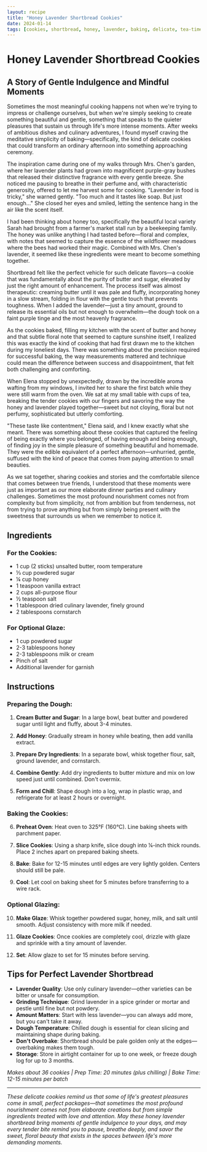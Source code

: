 ```yaml
---
layout: recipe
title: "Honey Lavender Shortbread Cookies"
date: 2024-01-14
tags: [cookies, shortbread, honey, lavender, baking, delicate, tea-time, floral, comfort]
---
```


# Honey Lavender Shortbread Cookies

## A Story of Gentle Indulgence and Mindful Moments

Sometimes the most meaningful cooking happens not when we're trying to impress or challenge ourselves, but when we're simply seeking to create something beautiful and gentle, something that speaks to the quieter pleasures that sustain us through life's more intense moments. After weeks of ambitious dishes and culinary adventures, I found myself craving the meditative simplicity of baking—specifically, the kind of delicate cookies that could transform an ordinary afternoon into something approaching ceremony.

The inspiration came during one of my walks through Mrs. Chen's garden, where her lavender plants had grown into magnificent purple-gray bushes that released their distinctive fragrance with every gentle breeze. She noticed me pausing to breathe in their perfume and, with characteristic generosity, offered to let me harvest some for cooking. "Lavender in food is tricky," she warned gently. "Too much and it tastes like soap. But just enough..." She closed her eyes and smiled, letting the sentence hang in the air like the scent itself.

I had been thinking about honey too, specifically the beautiful local variety Sarah had brought from a farmer's market stall run by a beekeeping family. The honey was unlike anything I had tasted before—floral and complex, with notes that seemed to capture the essence of the wildflower meadows where the bees had worked their magic. Combined with Mrs. Chen's lavender, it seemed like these ingredients were meant to become something together.

Shortbread felt like the perfect vehicle for such delicate flavors—a cookie that was fundamentally about the purity of butter and sugar, elevated by just the right amount of enhancement. The process itself was almost therapeutic: creaming butter until it was pale and fluffy, incorporating honey in a slow stream, folding in flour with the gentle touch that prevents toughness. When I added the lavender—just a tiny amount, ground to release its essential oils but not enough to overwhelm—the dough took on a faint purple tinge and the most heavenly fragrance.

As the cookies baked, filling my kitchen with the scent of butter and honey and that subtle floral note that seemed to capture sunshine itself, I realized this was exactly the kind of cooking that had first drawn me to the kitchen during my loneliest days. There was something about the precision required for successful baking, the way measurements mattered and technique could mean the difference between success and disappointment, that felt both challenging and comforting.

When Elena stopped by unexpectedly, drawn by the incredible aroma wafting from my windows, I invited her to share the first batch while they were still warm from the oven. We sat at my small table with cups of tea, breaking the tender cookies with our fingers and savoring the way the honey and lavender played together—sweet but not cloying, floral but not perfumy, sophisticated but utterly comforting.

"These taste like contentment," Elena said, and I knew exactly what she meant. There was something about these cookies that captured the feeling of being exactly where you belonged, of having enough and being enough, of finding joy in the simple pleasure of something beautiful and homemade. They were the edible equivalent of a perfect afternoon—unhurried, gentle, suffused with the kind of peace that comes from paying attention to small beauties.

As we sat together, sharing cookies and stories and the comfortable silence that comes between true friends, I understood that these moments were just as important as our more elaborate dinner parties and culinary challenges. Sometimes the most profound nourishment comes not from complexity but from simplicity, not from ambition but from tenderness, not from trying to prove anything but from simply being present with the sweetness that surrounds us when we remember to notice it.

## Ingredients

### For the Cookies:
- 1 cup (2 sticks) unsalted butter, room temperature
- ⅓ cup powdered sugar
- ¼ cup honey
- 1 teaspoon vanilla extract
- 2 cups all-purpose flour
- ½ teaspoon salt
- 1 tablespoon dried culinary lavender, finely ground
- 2 tablespoons cornstarch

### For Optional Glaze:
- 1 cup powdered sugar
- 2-3 tablespoons honey
- 2-3 tablespoons milk or cream
- Pinch of salt
- Additional lavender for garnish

## Instructions

### Preparing the Dough:
1. **Cream Butter and Sugar**: In a large bowl, beat butter and powdered sugar until light and fluffy, about 3-4 minutes.

2. **Add Honey**: Gradually stream in honey while beating, then add vanilla extract.

3. **Prepare Dry Ingredients**: In a separate bowl, whisk together flour, salt, ground lavender, and cornstarch.

4. **Combine Gently**: Add dry ingredients to butter mixture and mix on low speed just until combined. Don't overmix.

5. **Form and Chill**: Shape dough into a log, wrap in plastic wrap, and refrigerate for at least 2 hours or overnight.

### Baking the Cookies:
6. **Preheat Oven**: Heat oven to 325°F (160°C). Line baking sheets with parchment paper.

7. **Slice Cookies**: Using a sharp knife, slice dough into ¼-inch thick rounds. Place 2 inches apart on prepared baking sheets.

8. **Bake**: Bake for 12-15 minutes until edges are very lightly golden. Centers should still be pale.

9. **Cool**: Let cool on baking sheet for 5 minutes before transferring to a wire rack.

### Optional Glazing:
10. **Make Glaze**: Whisk together powdered sugar, honey, milk, and salt until smooth. Adjust consistency with more milk if needed.

11. **Glaze Cookies**: Once cookies are completely cool, drizzle with glaze and sprinkle with a tiny amount of lavender.

12. **Set**: Allow glaze to set for 15 minutes before serving.

## Tips for Perfect Lavender Shortbread

- **Lavender Quality**: Use only culinary lavender—other varieties can be bitter or unsafe for consumption.
- **Grinding Technique**: Grind lavender in a spice grinder or mortar and pestle until fine but not powdery.
- **Amount Matters**: Start with less lavender—you can always add more, but you can't take it away.
- **Dough Temperature**: Chilled dough is essential for clean slicing and maintaining shape during baking.
- **Don't Overbake**: Shortbread should be pale golden only at the edges—overbaking makes them tough.
- **Storage**: Store in airtight container for up to one week, or freeze dough log for up to 3 months.

*Makes about 36 cookies | Prep Time: 20 minutes (plus chilling) | Bake Time: 12-15 minutes per batch*

---

*These delicate cookies remind us that some of life's greatest pleasures come in small, perfect packages—that sometimes the most profound nourishment comes not from elaborate creations but from simple ingredients treated with love and attention. May these honey lavender shortbread bring moments of gentle indulgence to your days, and may every tender bite remind you to pause, breathe deeply, and savor the sweet, floral beauty that exists in the spaces between life's more demanding moments.*